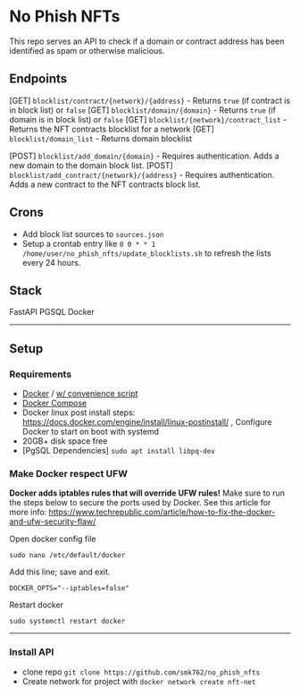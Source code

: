 # No Phish NFTs

This repo serves an API to check if a domain or contract address has been identified as spam or otherwise malicious.

## Endpoints

[GET] `blocklist/contract/{network}/{address}` - Returns `true` (if contract is in block list) or `false`
[GET] `blocklist/domain/{domain}` - Returns `true` (if domain is in block list) or `false`
[GET] `blocklist/{network}/contract_list` - Returns the NFT contracts blocklist for a network
[GET] `blocklist/domain_list` - Returns domain blocklist

[POST] `blocklist/add_domain/{domain}` - Requires authentication. Adds a new domain to the domain block list.
[POST] `blocklist/add_contract/{network}/{address}` - Requires authentication. Adds a new contract to the NFT contracts block list.

## Crons

- Add block list sources to `sources.json`
- Setup a crontab entry like `0 0 * * 1 /home/user/no_phish_nfts/update_blocklists.sh` to refresh the lists every 24 hours.


## Stack

FastAPI
PGSQL
Docker

---
## Setup

### Requirements

 - [Docker](https://docs.docker.com/engine/install/ubuntu/) / [w/ convenience script](https://docs.docker.com/engine/install/ubuntu/#install-using-the-convenience-script)
 - [Docker Compose](https://docs.docker.com/compose/install/linux/#install-using-the-repository)
 - Docker linux post install steps: https://docs.docker.com/engine/install/linux-postinstall/ , Configure Docker to start on boot with systemd
 - 20GB+ disk space free
 - [PgSQL Dependencies] `sudo apt install libpq-dev`


### Make Docker respect UFW

**Docker adds iptables rules that will override UFW rules!** 
Make sure to run the steps below to secure the ports used by Docker. See this article for more info: https://www.techrepublic.com/article/how-to-fix-the-docker-and-ufw-security-flaw/

Open docker config file
```
sudo nano /etc/default/docker
```

Add this line; save and exit.
```
DOCKER_OPTS="--iptables=false"
```

Restart docker
```
sudo systemctl restart docker
```
---

### Install API

- clone repo `git clone https://github.com/smk762/no_phish_nfts`
- Create network for project with `docker network create nft-net`
